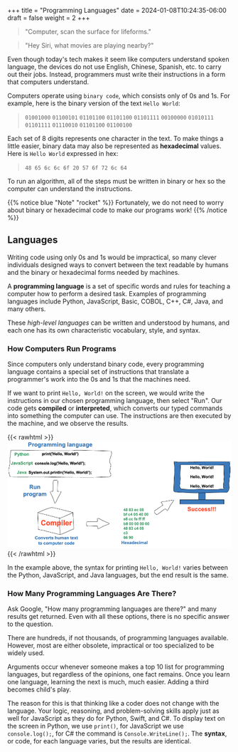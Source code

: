 +++
title = "Programming Languages"
date = 2024-01-08T10:24:35-06:00
draft = false
weight = 2
+++

   > "Computer, scan the surface for lifeforms."

   > "Hey Siri, what movies are playing nearby?"

Even though today's tech makes it seem like computers understand spoken language, the devices do not use English, Chinese, Spanish, etc. to carry out their jobs. Instead, programmers must write their instructions in a form that computers understand.

Computers operate using `binary code`, which consists only of 0s and 1s. For example, here is the binary version of the text `Hello World`:

   > `01001000` `01100101` `01101100` `01101100` `01101111` `00100000` `01010111` `01101111` `01110010` `01101100` `01100100`

Each set of 8 digits represents one character in the text.
To make things a little easier, binary data may also be represented as **hexadecimal** values. Here is `Hello World` expressed in hex:

   > `48 65 6c 6c 6f 20 57 6f 72 6c 64`

To run an algorithm, all of the steps must be written in binary or hex so the computer can understand the instructions.

{{% notice blue "Note" "rocket" %}} 
 Fortunately, we do not need to worry about binary or hexadecimal code to make our programs work!
{{% /notice %}}

## Languages

Writing code using only 0s and 1s would be impractical, so many clever individuals designed ways to convert between the text readable by humans and the binary or hexadecimal forms needed by machines.

A **programming language** is a set of specific words and rules for teaching a computer how to perform a desired task. Examples of programming languages include Python, JavaScript, Basic, COBOL, C++, C#, Java, and many others.

These _high-level languages_ can be written and understood by humans, and each one has its own characteristic vocabulary, style, and syntax.

### How Computers Run Programs

Since computers only understand binary code, every programming language contains a special set of instructions that translate a programmer's work into the 0s and 1s that the machines need.

If we want to print `Hello, World!` on the screen, we would write the instructions in our chosen programming language, then select "Run". Our code gets **compiled** or **interpreted**, which converts our typed commands into something the computer can use. The instructions are then executed by the machine, and we observe the results.

{{< rawhtml >}}
   <img src="../images/Compiler.png" alt="diagram of code moving from IDE to compiler to Hexadecimal to monitor"  />
{{< /rawhtml >}}

In the example above, the syntax for printing `Hello, World!` varies between the Python, JavaScript, and Java languages, but the end result is the same.

### How Many Programming Languages Are There?

Ask Google, "How many programming languages are there?" and many results get returned. Even with all these options, there is no specific answer to the question.

There are hundreds, if not thousands, of programming languages available. However, most are either obsolete, impractical or too specialized to be widely used.

Arguments occur whenever someone makes a top 10 list for programming languages, but regardless of the opinions, one fact remains. Once you learn one language, learning the next is much, much easier. Adding a third becomes child's play.

The reason for this is that thinking like a coder does not change with the language. Your logic, reasoning, and problem-solving skills apply just as well for JavaScript as they do for Python, Swift, and C#. To display text on the screen in Python, we use `print()`, for JavaScript we use `console.log();`, for C# the command is `Console.WriteLine();`. The **syntax**, or code, for each language varies, but the results are identical.

